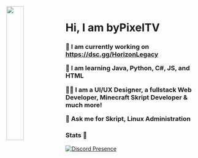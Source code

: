 <img align='left' src='https://cdn.discordapp.com/attachments/959477385626026024/975700403792515122/profile-first-issue-dark.png' width='30%'/> 

<h1 align="left">Hi, I am byPixelTV</h1>

<h3 align="left">
  
  🔭 I am currently working on https://dsc.gg/HorizonLegacy
  
  🌱 I am learning **Java, Python, C#, JS, and HTML**
    
  👨‍💻 I am a UI/UX Designer, a fullstack Web Developer, Minecraft Skript Developer & much more!
    
  💬 Ask me for **Skript, Linux Administration**
  
</h3>

### Stats 🚀

[![Discord Presence](https://lanyard.cnrad.dev/api/918149623133143061?theme=light&idleMessage=Probably%20doing%20something%20else...&bg=700065)](https://discord.com/users/918149623133143061)
